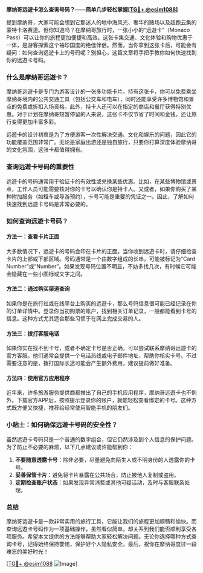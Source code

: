 **摩纳哥远遊卡怎么查询号码？——简单几步轻松掌握[[TG💪+ @esim1088](https://t.me/s/esim1088)]**

提到摩纳哥，大家可能会想到它那迷人的地中海风光、奢华的赌场以及超跑云集的蒙特卡洛赛道。但你知道吗？在摩纳哥旅行时，一张小小的“远遊卡”（Monaco Pass）可以让你的旅程更加便捷和高效。这张卡集交通、文化体验和购物优惠于一体，是游客探索这个袖珍国度的绝佳伴侣。然而，当你拿到这张卡后，可能会有疑问：如何查询远遊卡上的号码呢？别担心，这篇文章将手把手教你如何快速找到你的远遊卡号码。

### 什么是摩纳哥远遊卡？

摩纳哥远遊卡是专门为游客设计的一张多功能卡片。持有这张卡，你可以免费乘坐摩纳哥境内的公共交通工具（包括公交车和电车），同时还能享受许多博物馆和景点的免费或折扣入场资格。此外，持卡人还可以在指定的商店和餐厅获得特别优惠。对于计划在摩纳哥短暂停留的人来说，这张卡不仅节省了时间和金钱，还让旅行变得更加丰富多彩。

远遊卡的设计初衷是为了方便游客一次性解决交通、文化和娱乐的问题，因此它的功能覆盖范围非常广。无论是家庭出游还是独自旅行，只要你打算深度体验摩纳哥的文化氛围，这张卡都值得拥有。

### 查询远遊卡号码的重要性

远遊卡的号码通常用于验证卡的有效性或兑换某些优惠。比如，在某些博物馆或景点，工作人员可能需要核对你的卡号以确认你是持卡人。又或者，如果你购买了某种附加服务（如租车或导游预约），卡号可能是重要的凭证之一。因此，了解如何快速找到远遊卡号码是非常必要的。

### 如何查询远遊卡号码？

#### 方法一：查看卡片正面

大多数情况下，远遊卡的号码会印在卡片的正面。当你收到远遊卡时，请仔细检查卡片的上部或下部区域。号码通常是一个由数字组成的长串，可能被标记为“Card Number”或“Number”。如果发现号码位置不明显，不妨多找几次，有时候它可能会隐藏在一些小图标或文字之间。

#### 方法二：通过购买渠道查询

如果你是在旅行社或在线平台上购买的远遊卡，那么号码信息很可能已经记录在你的订单详情中。登录你当初购票的账户，找到相关订单记录，一般都能看到卡号的信息。这种方式尤其适合那些习惯于在网上完成交易的人。

#### 方法三：拨打客服电话

如果你实在找不到卡号，或者不确定卡号是否正确，可以尝试联系摩纳哥远遊卡的官方客服。他们通常会提供一个电话热线或电子邮件地址，帮助你核实卡号。不过需要注意的是，拨打国际长途可能会产生额外费用，建议提前做好准备。

#### 方法四：使用官方应用程序

近年来，许多旅游服务提供商都推出了自己的手机应用程序，摩纳哥远遊卡也不例外。下载官方APP后，按照提示登录你的账户，就能轻松查看绑定的卡号。这种方式既方便又快捷，推荐给经常使用智能手机的朋友们。

### 小贴士：如何确保远遊卡号码的安全性？

虽然远遊卡号码只是一个普通的数字组合，但它仍然涉及到个人信息的保护问题。为了防止不必要的麻烦，以下几点建议或许能帮到你：

1. **不要随意透露卡号**：除非必要，尽量避免向陌生人或不明身份的人透露你的卡号。
2. **妥善保管卡片**：避免将卡片暴露在公共场合，防止被他人复制或盗用。
3. **定期检查账户状态**：如果发现异常消费或其他可疑活动，及时与客服联系处理。

### 总结

摩纳哥远遊卡是一款非常实用的旅行工具，它能让我们的旅程更加顺畅和愉快。而查询远遊卡号码作为一项基础操作，虽然看似简单，却关系到我们能否顺利享受各项服务。希望本文提供的方法能够帮助大家轻松解决问题。无论你选择哪种方式查询卡号，记得始终保持警惕，保护好个人隐私安全。最后，祝你在摩纳哥度过一段难忘的美好时光！

[[TG💪+ @esim1088](https://t.me/s/esim1088) ![Image](https://i.postimg.cc/4NQfJmqS/Snipaste-2025-05-13-00-14-12.png)]